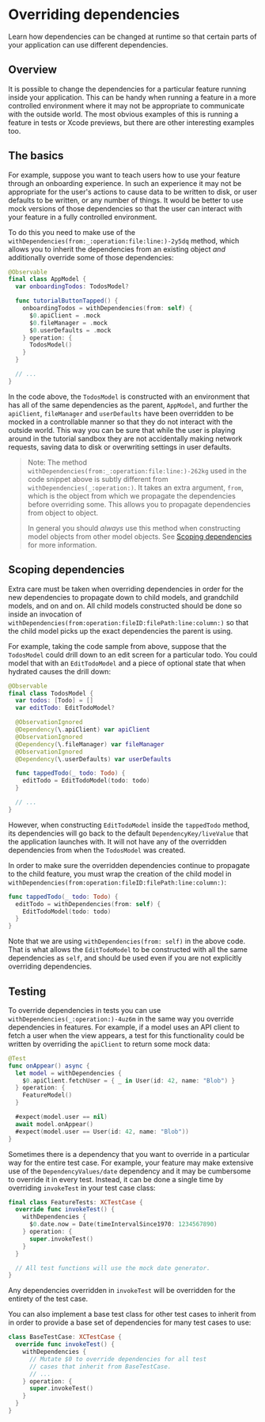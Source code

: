 # Overriding dependencies

Learn how dependencies can be changed at runtime so that certain parts of your application can use
different dependencies.

## Overview

It is possible to change the dependencies for a particular feature running inside your application.
This can be handy when running a feature in a more controlled environment where it may not be
appropriate to communicate with the outside world. The most obvious examples of this is running a
feature in tests or Xcode previews, but there are other interesting examples too.

## The basics

For example, suppose you want to teach users how to use your feature through an onboarding
experience. In such an experience it may not be appropriate for the user's actions to cause data to
be written to disk, or user defaults to be written, or any number of things. It would be better to
use mock versions of those dependencies so that the user can interact with your feature in a fully
controlled environment.

To do this you need to make use of the ``withDependencies(from:_:operation:file:line:)-2y5dq`` 
method, which allows you to inherit the dependencies from an existing object _and_ additionally
override some of those dependencies:

```swift
@Observable
final class AppModel {
  var onboardingTodos: TodosModel?

  func tutorialButtonTapped() {
    onboardingTodos = withDependencies(from: self) {
      $0.apiClient = .mock
      $0.fileManager = .mock
      $0.userDefaults = .mock
    } operation: {
      TodosModel()
    }
  }

  // ...
}
```

In the code above, the `TodosModel` is constructed with an environment that has all of the same
dependencies as the parent, `AppModel`, and further the `apiClient`, `fileManager` and
`userDefaults` have been overridden to be mocked in a controllable manner so that they do not
interact with the outside world. This way you can be sure that while the user is playing around in
the tutorial sandbox they are not accidentally making network requests, saving data to disk or
overwriting settings in user defaults.

> Note: The method ``withDependencies(from:_:operation:file:line:)-262kg`` used in the code snippet
> above is subtly different from ``withDependencies(_:operation:)``. It takes an extra
> argument, `from`, which is the object from which we propagate the dependencies before overriding 
> some. This allows you to propagate dependencies from object to object.
>
> In general you should _always_ use this method when constructing model objects from other model
> objects. See [Scoping dependencies](#Scoping-dependencies) for more information.

## Scoping dependencies

Extra care must be taken when overriding dependencies in order for the new dependencies to propagate
down to child models, and grandchild models, and on and on. All child models constructed should be
done so inside an invocation of ``withDependencies(from:operation:fileID:filePath:line:column:)`` so
that the child model picks up the exact dependencies the parent is using.

For example, taking the code sample from above, suppose that the `TodosModel` could drill down to an
edit screen for a particular todo. You could model that with an `EditTodoModel` and a piece of
optional state that when hydrated causes the drill down:

```swift
@Observable
final class TodosModel {
  var todos: [Todo] = []
  var editTodo: EditTodoModel?

  @ObservationIgnored
  @Dependency(\.apiClient) var apiClient
  @ObservationIgnored
  @Dependency(\.fileManager) var fileManager
  @ObservationIgnored
  @Dependency(\.userDefaults) var userDefaults

  func tappedTodo(_ todo: Todo) {
    editTodo = EditTodoModel(todo: todo)
  }

  // ...
}
```

However, when constructing `EditTodoModel` inside the `tappedTodo` method, its dependencies will go
back to the default ``DependencyKey/liveValue`` that the application launches with. It will not have
any of the overridden dependencies from when the `TodosModel` was created.

In order to make sure the overridden dependencies continue to propagate to the child feature, you
must wrap the creation of the child model in
``withDependencies(from:operation:fileID:filePath:line:column:)``:

```swift
func tappedTodo(_ todo: Todo) {
  editTodo = withDependencies(from: self) {
    EditTodoModel(todo: todo)
  }
}
```

Note that we are using `withDependencies(from: self)` in the above code. That is what allows the
`EditTodoModel` to be constructed with all the same dependencies as `self`, and should be used
even if you are not explicitly overriding dependencies.

## Testing

To override dependencies in tests you can use ``withDependencies(_:operation:)-4uz6m`` in the
same way you override dependencies in features. For example, if a model uses an API client to fetch
a user when the view appears, a test for this functionality could be written by overriding the
`apiClient` to return some mock data:

```swift
@Test
func onAppear() async {
  let model = withDependencies {
    $0.apiClient.fetchUser = { _ in User(id: 42, name: "Blob") }
  } operation: {
    FeatureModel()
  }

  #expect(model.user == nil)
  await model.onAppear()
  #expect(model.user == User(id: 42, name: "Blob"))
}
```

Sometimes there is a dependency that you want to override in a particular way for the entire test
case. For example, your feature may make extensive use of the ``DependencyValues/date`` dependency
and it may be cumbersome to override it in every test. Instead, it can be done a single time by
overriding `invokeTest` in your test case class:

```swift
final class FeatureTests: XCTestCase {
  override func invokeTest() {
    withDependencies {
      $0.date.now = Date(timeIntervalSince1970: 1234567890)
    } operation: {
      super.invokeTest()
    }
  }

  // All test functions will use the mock date generator.
}
```

Any dependencies overridden in `invokeTest` will be overridden for the entirety of the test case.

You can also implement a base test class for other test cases to inherit from in order to provide
a base set of dependencies for many test cases to use:

```swift
class BaseTestCase: XCTestCase {
  override func invokeTest() {
    withDependencies {
      // Mutate $0 to override dependencies for all test
      // cases that inherit from BaseTestCase.
      // ...
    } operation: {
      super.invokeTest()
    }
  }
}
```

[swift-identified-collections]: https://github.com/pointfreeco/swift-identified-collections
[environment-values-docs]: https://developer.apple.com/documentation/swiftui/environmentvalues
